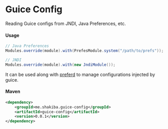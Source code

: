 Guice Config
============
Reading Guice configs from JNDI, Java Preferences, etc.

#### Usage

```java
// Java Preferences
Modules.override(module).with(PrefesModule.system("/path/to/prefs"));

// JNDI
Modules.override(module).with(new JndiModule());
```

It can be used along with [preferd](https://github.com/shakiba/preferd) to manage configurations injected by guice.

#### Maven

```xml
<dependency>
    <groupId>me.shakiba.guice-config</groupId>
    <artifactId>guice-config</artifactId>
    <version>0.0.1</version>
</dependency>
```
